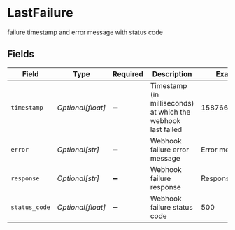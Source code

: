 # LastFailure

failure timestamp and error message with status code


## Fields

| Field                                                        | Type                                                         | Required                                                     | Description                                                  | Example                                                      |
| ------------------------------------------------------------ | ------------------------------------------------------------ | ------------------------------------------------------------ | ------------------------------------------------------------ | ------------------------------------------------------------ |
| `timestamp`                                                  | *Optional[float]*                                            | :heavy_minus_sign:                                           | Timestamp (in milliseconds) at which the webhook last failed | 1587667174725                                                |
| `error`                                                      | *Optional[str]*                                              | :heavy_minus_sign:                                           | Webhook failure error message                                | Error message                                                |
| `response`                                                   | *Optional[str]*                                              | :heavy_minus_sign:                                           | Webhook failure response                                     | Response body                                                |
| `status_code`                                                | *Optional[float]*                                            | :heavy_minus_sign:                                           | Webhook failure status code                                  | 500                                                          |